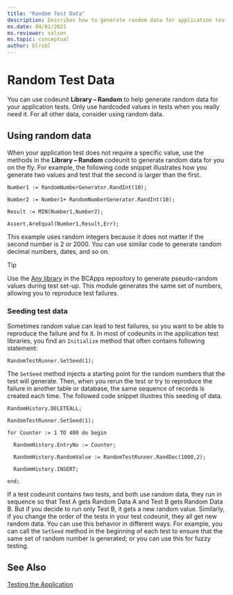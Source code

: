 ```yaml
---
title: "Random Test Data"
description: Describes how to generate random data for application tests in Business Central
ms.date: 04/01/2021
ms.reviewer: solsen
ms.topic: conceptual
author: blrobl
---
```


# Random Test Data
You can use codeunit **Library – Random** to help generate random data for your application tests. Only use hardcoded values in tests when you really need it. For all other data, consider using random data.

## Using random data
When your application test does not require a specific value, use the methods in the **Library – Random** codeunit to generate random data for you on the fly. For example, the following code snippet illustrates how you generate two values and test that the second is larger than the first.

```AL
Number1 := RandomNumberGenerator.RandInt(10);

Number2 := Number1+ RandomNumberGenerator.RandInt(10);

Result := MIN(Number1,Number2);

Assert.AreEqual(Number1,Result,Err);
```

 This example uses random integers because it does not matter if the second number is 2 or 2000. You can use similar code to generate random decimal numbers, dates, and so on.

> [!TIP]
> Use the [Any library](https://github.com/microsoft/BCApps/tree/main/src/Tools/Test%20Framework/Test%20Libraries/Any) in the BCApps repository to generate pseudo-random values during test set-up. This module generates the same set of numbers, allowing you to reproduce test failures.

### Seeding test data
Sometimes random value can lead to test failures, so you want to be able to reproduce the failure and fix it. In most of codeunits in the application test libraries, you find an `Initialize` method that often contains following statement:

```AL
RandomTestRunner.SetSeed(1);
```

The `SetSeed` method injects a starting point for the random numbers that the test will generate. Then, when you rerun the test or try to reproduce the failure in another table or database, the same sequence of records is created each time. The followed code snippet illustres this seeding of data.

```AL
RandomHistory.DELETEALL;

RandomTestRunner.SetSeed(1);

for Counter := 1 TO 400 do begin

  RandomHistory.EntryNo := Counter;

  RandomHistory.RandomValue := RandomTestRunner.RandDec(1000,2);

  RandomHistory.INSERT;

end;
```

If a test codeunit contains two tests, and both use random data, they run in sequence so that Test A gets Random Data A and Test B gets Random Data B. But if you decide to run only Test B, it gets a new random value. Similarly, if you change the order of the tests in your test codeunit, they all get new random data. You can use this behavior in different ways. For example, you can call the `SetSeed` method in the beginning of each test to ensure that the same set of random number is generated; or you can use this for fuzzy testing.

## See Also
 <!--[Application Test Automation](Application-Test-Automation.md)-->
 [Testing the Application](devenv-Testing-Application.md)  
